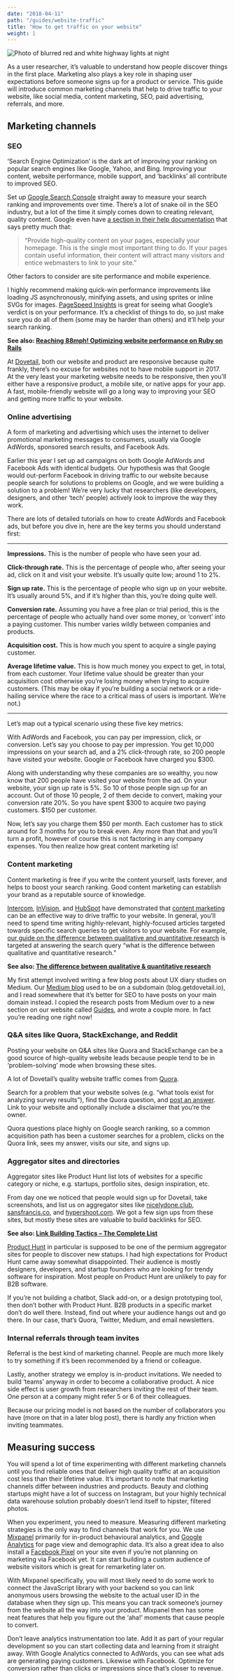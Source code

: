 ```yaml
---
date: "2018-04-11"
path: "/guides/website-traffic"
title: "How to get traffic on your website"
weight: 1
---
```


![Photo of blurred red and white highway lights at night](./traffic.jpg)

As a user researcher, it’s valuable to understand how people discover things in the first place. Marketing also plays a key role in shaping user expectations before someone signs up for a product or service. This guide will introduce common marketing channels that help to drive traffic to your website, like social media, content marketing, SEO, paid advertising, referrals, and more.

## Marketing channels

### SEO

‘Search Engine Optimization’ is the dark art of improving your ranking on popular search engines like Google, Yahoo, and Bing. Improving your content, website performance, mobile support, and ‘backlinks’ all contribute to improved SEO.

Set up [Google Search Console](https://support.google.com/webmasters/answer/4559176?hl=en) straight away to measure your search ranking and improvements over time. There’s a lot of snake oil in the SEO industry, but a lot of the time it simply comes down to creating relevant, quality content. Google even have [a section in their help documentation](https://support.google.com/webmasters/answer/40349?hl=en&ref_topic=3309300) that says pretty much that:

> “Provide high-quality content on your pages, especially your homepage. This is the single most important thing to do. If your pages contain useful information, their content will attract many visitors and entice webmasters to link to your site.”

Other factors to consider are site performance and mobile experience.

I highly recommend making quick-win performance improvements like loading JS asynchronously, minifying assets, and using sprites or inline SVGs for images. [PageSpeed Insights](https://developers.google.com/speed/pagespeed/insights/) is great for seeing what Google’s verdict is on your performance. It’s a checklist of things to do, so just make sure you do all of them (some may be harder than others) and it’ll help your search ranking.

**See also: [Reaching 88mph! Optimizing website performance on Ruby on Rails](https://dovetail.blog/reaching-88mph-optimizing-website-performance-on-ruby-on-rails-45d6b8ba52d1)**

At [Dovetail](https://dovetailapp.com), both our website and product are responsive because quite frankly, there’s no excuse for websites not to have mobile support in 2017. At the very least your marketing website needs to be responsive, then you’ll either have a responsive product, a mobile site, or native apps for your app. A fast, mobile-friendly website will go a long way to improving your SEO and getting more traffic to your website.

### Online advertising

A form of marketing and advertising which uses the internet to deliver promotional marketing messages to consumers, usually via Google AdWords, sponsored search results, and Facebook Ads.

Earlier this year I set up ad campaigns on both Google AdWords and Facebook Ads with identical budgets. Our hypothesis was that Google would out-perform Facebook in driving traffic to our website because people search for solutions to problems on Google, and we were building a solution to a problem! We’re very lucky that researchers (like developers, designers, and other ‘tech’ people) actively look to improve the way they work.

There are lots of detailed tutorials on how to create AdWords and Facebook ads, but before you dive in, here are the key terms you should understand first:

---

**Impressions.** This is the number of people who have seen your ad.

**Click-through rate.** This is the percentage of people who, after seeing your ad, click on it and visit your website. It’s usually quite low; around 1 to 2%.

**Sign up rate.** This is the percentage of people who sign up on your website. It’s usually around 5%, and if it’s higher than this, you’re doing quite well.

**Conversion rate.** Assuming you have a free plan or trial period, this is the percentage of people who actually hand over some money, or ‘convert’ into a paying customer. This number varies wildly between companies and products.

**Acquisition cost.** This is how much you spent to acquire a single paying customer.

**Average lifetime value.** This is how much money you expect to get, in total, from each customer. Your lifetime value should be greater than your acquisition cost otherwise you’re losing money when trying to acquire customers. (This may be okay if you’re building a social network or a ride-hailing service where the race to a critical mass of users is important. We’re not.)

---

Let’s map out a typical scenario using these five key metrics:

With AdWords and Facebook, you can pay per impression, click, or conversion. Let’s say you choose to pay per impression. You get 10,000 impressions on your search ad, and a 2% click-through rate, so 200 people have visited your website. Google or Facebook have charged you $300.

Along with understanding why these companies are so wealthy, you now know that 200 people have visited your website from the ad. On your website, your sign up rate is 5%. So 10 of those people sign up for an account. Out of those 10 people, 2 of them decide to convert, making your conversion rate 20%. So you have spent $300 to acquire two paying customers. $150 per customer.

Now, let’s say you charge them $50 per month. Each customer has to stick around for 3 months for you to break even. Any more than that and you’ll turn a profit, however of course this is not factoring in any company expenses. You then realize how great content marketing is!

### Content marketing

Content marketing is free if you write the content yourself, lasts forever, and helps to boost your search ranking. Good content marketing can establish your brand as a reputable source of knowledge.

[Intercom](https://intercom.com), [InVision](https://invisionapp.com), and [HubSpot](https://hubspot.com) have demonstrated that [content marketing](https://en.wikipedia.org/wiki/Content_marketing) can be an effective way to drive traffic to your website. In general, you’ll need to spend time writing highly-relevant, highly-focused articles targeted towards specific search queries to get visitors to your website. For example, [our guide on the difference between qualitative and quantitative research](/guides/qual-quant) is targeted at answering the search query “what is the difference between qualitative and quantitative research.”

**See also: [The difference between qualitative & quantitative research](/guides/qual-quant)**

My first attempt involved writing a few blog posts about UX diary studies on Medium. Our [Medium blog](https://dovetail.blog) used to be on a subdomain (blog.getdovetail.io), and I read somewhere that it’s better for SEO to have posts on your main domain instead. I copied the research posts from Medium over to a new section on our website called [Guides](/guides), and wrote a couple more. In fact you’re reading one right now!

### Q&A sites like Quora, StackExchange, and Reddit

Posting your website on Q&A sites like Quora and StackExchange can be a good source of high-quality website leads because people tend to be in ‘problem-solving’ mode when browsing these sites.

A lot of Dovetail’s quality website traffic comes from [Quora](https://quora.com).

Search for a problem that your website solves (e.g. “what tools exist for analyzing survey results”), find the Quora question, and [post an answer](https://www.quora.com/Whats-an-automatic-efficient-way-to-analyze-answers-to-open-ended-survey-questions/answer/Benjamin-Humphrey). Link to your website and optionally include a disclaimer that you’re the owner.

Quora questions place highly on Google search ranking, so a common acquisition path has been a customer searches for a problem, clicks on the Quora link, sees my answer, visits our site, and signs up.

### Aggregator sites and directories

Aggregator sites like Product Hunt list lots of websites for a specific category or niche, e.g. startups, portfolio sites, design inspiration, etc.

From day one we noticed that people would sign up for Dovetail, take screenshots, and list us on aggregator sites like [nicelydone.club](http://nicelydone.club/), [sansfrancis.co](http://sansfrancis.co/), and [hypershoot.com](http://hypershoot.com/). We got a few sign ups from these sites, but mostly these sites are valuable to build backlinks for SEO.

**See also: [Link Building Tactics – The Complete List](http://pointblankseo.com/link-building-strategies)**

[Product Hunt](https://www.producthunt.com/posts/dovetail-2-3) in particular is supposed to be one of the permium aggregator sites for people to discover new statups. I had high expectations for Product Hunt came away somewhat disappointed. Their audience is mostly designers, developers, and startup founders who are looking for trendy software for inspiration. Most people on Product Hunt are unlikely to pay for B2B software.

If you’re not building a chatbot, Slack add-on, or a design prototyping tool, then don’t bother with Product Hunt. B2B products in a specific market don’t do well there. Instead, find out where your audience hangs out and go there. In our case, that’s Quora, Twitter, Medium, and email newsletters.

### Internal referrals through team invites

Referral is the best kind of marketing channel. People are much more likely to try something if it’s been recommended by a friend or colleague.

Lastly, another strategy we employ is in-product invitations. We needed to build ‘teams’ anyway in order to become a collaborative product. A nice side effect is user growth from researchers inviting the rest of their team. One person at a company might refer 5 or 6 of their colleagues.

Because our pricing model is not based on the number of collaborators you have (more on that in a later blog post), there is hardly any friction when inviting teammates.

## Measuring success

You will spend a lot of time experimenting with different marketing channels until you find reliable ones that deliver high quality traffic at an acquisition cost less than their lifetime value. It’s important to note that marketing channels differ between industries and products. Beauty and clothing startups might have a lot of success on Instagram, but your highly technical data warehouse solution probably doesn’t lend itself to hipster, filtered photos.

When you experiment, you need to measure. Measuring different marketing strategies is the only way to find channels that work for you. We use [Mixpanel](https://mixpanel.com/) primarily for in-product behavioural analytics, and [Google Analytics](https://analytics.google.com) for page view and demographic data. It’s also a great idea to also install a [Facebook Pixel](https://en-gb.facebook.com/business/help/952192354843755) on your site even if you’re not planning on marketing via Facebook yet. It can start building a custom audience of website visitors which is great for remarketing later on.

With Mixpanel specifically, you will most likely need to do some work to connect the JavaScript library with your backend so you can link anonymous users browsing the website to the actual user ID in the database when they sign up. This means you can track someone’s journey from the website all the way into your product. Mixpanel then has some neat features that help you figure out the ‘aha!’ moments that cause people to convert.

Don’t leave analytics instrumentation too late. Add it as part of your regular development so you can start collecting data and learning from it straight away. With Google Analytics connected to AdWords, you can see what ads are generating paying customers. Likewise with Facebook. Optimize for conversion rather than clicks or impressions since that’s closer to revenue.
